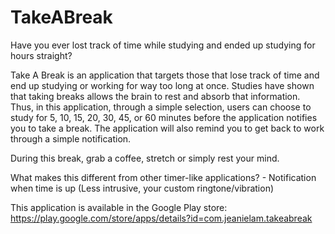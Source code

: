 TakeABreak
==========
Have you ever lost track of time while studying and ended up studying for hours straight? 

Take A Break is an application that targets those that lose track of time and end up studying or working for way too long at once. Studies have shown that taking breaks allows the brain to rest and absorb that information. Thus, in this application, through a simple selection, users can choose to study for 5, 10, 15, 20, 30, 45, or 60 minutes before the application notifies you to take a break. The application will also remind you to get back to work through a simple notification.

During this break, grab a coffee, stretch or simply rest your mind.

What makes this different from other timer-like applications?
    - Notification when time is up (Less intrusive, your custom ringtone/vibration)
    
This application is available in the Google Play store: https://play.google.com/store/apps/details?id=com.jeanielam.takeabreak
